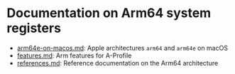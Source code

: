 # Documentation on Arm64 system registers

- [arm64e-on-macos.md](arm64e-on-macos.md): Apple architectures `arm64` and `arm64e` on macOS
- [features.md](features.md): Arm features for A-Profile
- [references.md](references.md): Reference documentation on the Arm64 architecture
